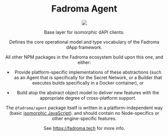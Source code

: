 <div align="center">

# Fadroma Agent

[![](https://img.shields.io/npm/v/@fadroma/agent?color=%2365b34c&label=%40fadroma%2Fagent&style=for-the-badge)](https://www.npmjs.com/package/@fadroma/agent)

Base layer for isomorphic dAPI clients.

Defines the core operational model and type vocabulary
of the Fadroma dApp framework.

All other NPM packages in the Fadroma ecosystem
build upon this one, and either:

* Provide platform-specific implementations of these abstractions
  (such as an Agent that is specifically for the Secret Network,
  or a Builder that executes builds specifically in a Docker container), or

* Build atop the abstract object model to deliver new features with
  the appropriate degree of cross-platform support.

The `@fadroma/agent` package itself is written in a platform-independent way
(basic [isomorphic JavaScript](https://en.wikipedia.org/wiki/Isomorphic_JavaScript)).
and should contain no Node-specifics or other engine-specific features.

See https://fadroma.tech for more info.

</div>
